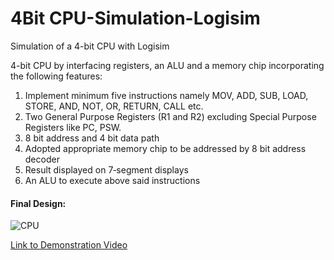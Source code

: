 # 4Bit CPU-Simulation-Logisim
Simulation of a 4-bit CPU with Logisim

4-bit CPU by interfacing registers, an ALU and a memory chip incorporating the following
features:

1. Implement minimum five instructions namely MOV, ADD, SUB, LOAD, STORE, AND,
NOT, OR, RETURN, CALL etc.
2. Two General Purpose Registers (R1 and R2) excluding Special Purpose
Registers like PC, PSW.
3. 8 bit address and 4 bit data path
4. Adopted appropriate memory chip to be addressed by 8 bit address decoder
5. Result displayed on 7‐segment displays
6. An ALU to execute above said instructions

#### Final Design:
![CPU](https://user-images.githubusercontent.com/68921071/188660274-55937c20-6827-4a5b-9bb6-33a01d09e68f.png)

[Link to Demonstration Video](https://drive.google.com/file/d/19bwRFtaPjc5xxlGBnABLI8jzydswq4TI/view?usp=sharing)
